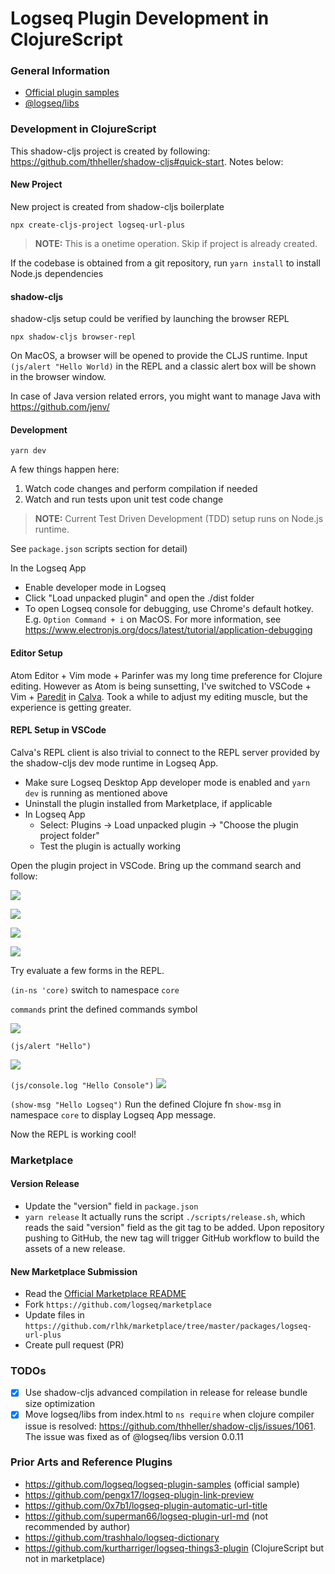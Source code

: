 # Logseq Plugin Development in ClojureScript

### General Information

- [Official plugin samples](https://github.com/logseq/logseq-plugin-samples)
- [@logseq/libs](https://logseq.github.io/plugins/)

### Development in ClojureScript

This shadow-cljs project is created by following: https://github.com/thheller/shadow-cljs#quick-start. Notes below:

#### New Project
New project is created from shadow-cljs boilerplate

`npx create-cljs-project logseq-url-plus`
> **NOTE:** This is a onetime operation. Skip if project is already created.

If the codebase is obtained from a git repository, run `yarn install` to install Node.js dependencies

#### shadow-cljs
shadow-cljs setup could be verified by launching the browser REPL

`npx shadow-cljs browser-repl`

On MacOS, a browser will be opened to provide the CLJS runtime. Input `(js/alert "Hello World)` in the REPL and a classic alert box will be shown in the browser window.

In case of Java version related errors, you might want to manage Java with https://github.com/jenv/

#### Development

`yarn dev` 

A few things happen here:
1. Watch code changes and perform compilation if needed
2. Watch and run tests upon unit test code change
> **NOTE:** Current Test Driven Development (TDD) setup runs on Node.js runtime.

See `package.json` scripts section for detail)

In the Logseq App

- Enable developer mode in Logseq
- Click "Load unpacked plugin" and open the ./dist folder
- To open Logseq console for debugging, use Chrome's default hotkey. E.g. `Option Command + i` on MacOS. For more information, see https://www.electronjs.org/docs/latest/tutorial/application-debugging

#### Editor Setup

Atom Editor + Vim mode + Parinfer was my long time preference for Clojure editing. However as Atom is being sunsetting, I've switched to VSCode + Vim + [Paredit](https://calva.io/paredit/) in [Calva](https://calva.io). Took a while to adjust my editing muscle, but the experience is getting greater. 

#### REPL Setup in VSCode

Calva's REPL client is also trivial to connect to the REPL server provided by the shadow-cljs dev mode runtime in Logseq App.
- Make sure Logseq Desktop App developer mode is enabled and `yarn dev` is running as mentioned above
- Uninstall the plugin installed from Marketplace, if applicable
- In Logseq App
  - Select: Plugins -> Load unpacked plugin -> "Choose the plugin project folder"
  - Test the plugin is actually working

Open the plugin project in VSCode. Bring up the command search and follow:

![](./imgs/calva-repl-1.png)

![](./imgs/calva-repl-2.png)

![](./imgs/calva-repl-3.png)

![](./imgs/calva-repl-4.png)

Try evaluate a few forms in the REPL. 

`(in-ns 'core)` switch to namespace `core`

`commands` print the defined commands symbol

![](./imgs/calva-repl-5.png)

`(js/alert "Hello")`

![](./imgs/calva-repl-6.png)

`(js/console.log "Hello Console")`
![](./imgs/calva-repl-7.png)

`(show-msg "Hello Logseq")` Run the defined Clojure fn `show-msg` in namespace `core` to display Logseq App message.

Now the REPL is working cool!

### Marketplace

#### Version Release

- Update the "version" field in `package.json`
- `yarn release`
  It actually runs the script `./scripts/release.sh`, which reads the said "version" field as the git tag to be added. Upon repository pushing to GitHub, the new tag will trigger GitHub workflow to build the assets of a new release.

#### New Marketplace Submission

- Read the [Official Marketplace README](https://github.com/logseq/marketplace/blob/master/README.md)
- Fork `https://github.com/logseq/marketplace`
- Update files in `https://github.com/rlhk/marketplace/tree/master/packages/logseq-url-plus`
- Create pull request (PR)

### TODOs
- [x] Use shadow-cljs advanced compilation in release for release bundle size optimization
- [x] Move logseq/libs from index.html to `ns require` when clojure compiler issue is resolved: https://github.com/thheller/shadow-cljs/issues/1061. The issue was fixed as of @logseq/libs version 0.0.11

### Prior Arts and Reference Plugins
- https://github.com/logseq/logseq-plugin-samples (official sample)
- https://github.com/pengx17/logseq-plugin-link-preview
- https://github.com/0x7b1/logseq-plugin-automatic-url-title
- https://github.com/superman66/logseq-plugin-url-md (not recommended by author)
- https://github.com/trashhalo/logseq-dictionary
- https://github.com/kurtharriger/logseq-things3-plugin (ClojureScript but not in marketplace)

